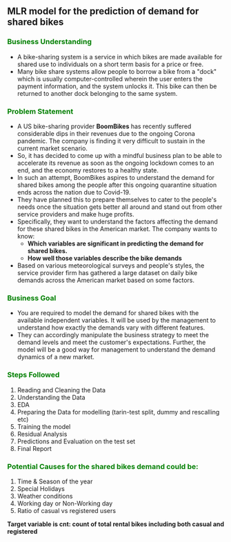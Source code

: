 ## MLR model for the prediction of demand for shared bikes

### <font color = Green > Business Understanding </font>

+ A bike-sharing system is a service in which bikes are made available for shared use to individuals on a short term basis for a price or free. 
+ Many bike share systems allow people to borrow a bike from a "dock" which is usually computer-controlled wherein the user enters the payment information, and the system unlocks it. This bike can then be returned to another dock belonging to the same system.

### <font color = Green > Problem Statement </font>

+ A US bike-sharing provider **BoomBikes** has recently suffered considerable dips in their revenues due to the ongoing Corona pandemic. The company is finding it very difficult to sustain in the current market scenario. 
+ So, it has decided to come up with a mindful business plan to be able to accelerate its revenue as soon as the ongoing lockdown comes to an end, and the economy restores to a healthy state. 
+ In such an attempt, BoomBikes aspires to understand the demand for shared bikes among the people after this ongoing quarantine situation ends across the nation due to Covid-19. 
+ They have planned this to prepare themselves to cater to the people's needs once the situation gets better all around and stand out from other service providers and make huge profits.
+ Specifically, they want to understand the factors affecting the demand for these shared bikes in the American market. The company wants to know:
    + **Which variables are significant in predicting the demand for shared bikes.**
    + **How well those variables describe the bike demands**
+ Based on various meteorological surveys and people's styles, the service provider firm has gathered a large dataset on daily bike demands across the American market based on some factors.

### <font color = Green > Business Goal </font>

+ You are required to model the demand for shared bikes with the available independent variables. It will be used by the management to understand how exactly the demands vary with different features. 
+ They can accordingly manipulate the business strategy to meet the demand levels and meet the customer's expectations. Further, the model will be a good way for management to understand the demand dynamics of a new market. 

### <font color = Green > Steps Followed </font>

1. Reading and Cleaning the Data
2. Understanding the Data
3. EDA
4. Preparing the Data for modelling (tarin-test split, dummy and rescalling etc)
5. Training the model
6. Residual Analysis
7. Predictions and Evaluation on the test set
8. Final Report

### <font color = Green > Potential Causes for the shared bikes demand could be: </font>

1. Time & Season of the year
2. Special Holidays
3. Weather conditions
4. Working day or Non-Working day
5. Ratio of casual vs registered users

**Target variable is cnt: count of total rental bikes including both casual and registered**
